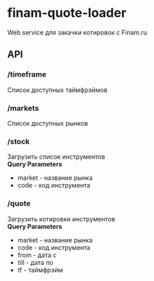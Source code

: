 # finam-quote-loader
Web service  для закачки котировок с Finam.ru

## API
### /timeframe 
Список доступных таймфрэймов
### /markets
Список доступных рынков
### /stock
Загрузить список инструментов  
**Query Parameters**
- market - название рынка
- code - код инструмента
### /quote
Загрузить котировки инструментов  
**Query Parameters**
- market - название рынка
- code - код инструмента
- from - дата с
- till - дата по
- tf - таймфрэйм
